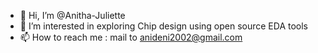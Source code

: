 - 👋 Hi, I’m @Anitha-Juliette
- 👀 I’m interested in exploring Chip design using open source EDA tools
- 📫 How to reach me : mail to anideni2002@gmail.com

<!---
Anitha-Juliette/Anitha-Juliette is a ✨ special ✨ repository because its `README.md` (this file) appears on your GitHub profile.
You can click the Preview link to take a look at your changes.
--->

